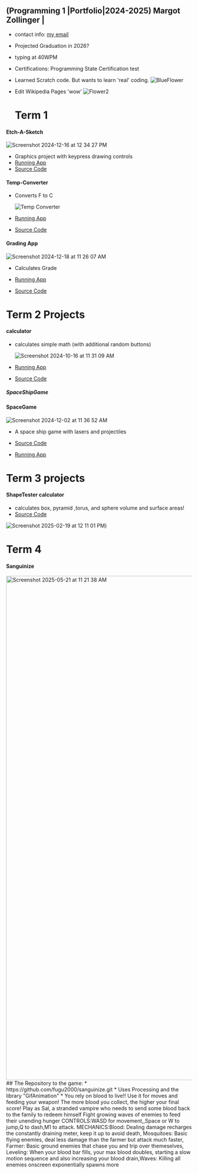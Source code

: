 ## (Programming 1 |Portfolio|2024-2025) Margot Zollinger | 
* contact info: [my email](elmargotzollinger@gmail.com) 
* Projected Graduation in 2026?
* typing at 40WPM
* Certifications: Programming State Certification test
* Learned Scratch code. But wants to learn 'real' coding. 
![BlueFlower](https://github.com/user-attachments/assets/e1f1f21a-8f2e-43c5-8350-92fee6b968f5)

* Edit Wikipedia Pages 'wow'
  ![Flower2](https://github.com/user-attachments/assets/a14c6e66-669e-43ab-b129-4ed8f847a324)
  

  # Term 1

#### Etch-A-Sketch

  ![Screenshot 2024-12-16 at 12 34 27 PM](https://github.com/user-attachments/assets/c0a1212d-b8f8-41c0-bfff-7267d8853f8a)

* Graphics project with keypress drawing controls 
* [Running App](https://github.com/Margot42/programmingportfolio2024a3/blob/main/src/Sketch.png?raw=true)
* [Source Code](https://github.com/Margot42/programmingportfolio2024a3/blob/main/src/EtchASketchSEP_18.pde)


#### Temp-Converter 
* Converts F to C
  
  ![Temp Converter](https://github.com/user-attachments/assets/bcf95ea0-b738-470a-87f1-79494309091f)

* [Running App](https://github.com/Margot42/programmingportfolio2024a3/blob/main/src/Temp%20Converter.png?raw=true)
* [Source Code](https://github.com/Margot42/programmingportfolio2024a3/blob/main/src/Temp_Converter/Temp_Converter.pde)

#### Grading App

![Screenshot 2024-12-18 at 11 26 07 AM](https://github.com/user-attachments/assets/7dfd7930-7457-4a65-b512-797eb311d0d9)


* Calculates Grade
* [Running App](https://github.com/user-attachments/files/18187404/gradingApp_Sept_13__2.zip)

* [Source Code](https://github.com/Margot42/programmingportfolio2024a3/tree/main/src/gradingApp_Sept_13__2)

# Term 2 Projects 


#### calculator
* calculates simple math (with additional random buttons)

  ![Screenshot 2024-10-16 at 11 31 09 AM](https://github.com/user-attachments/assets/c58b0234-458e-44bc-9969-57d01a7f5649)


* [Running App](https://github.com/Margot42/programmingportfolio2024a3/blob/main/calc.png?raw=true)

* [Source Code](https://github.com/Margot42/programmingportfolio2024a3/tree/main/Calculator%202)

##### SpaceShipGame


#### SpaceGame

![Screenshot 2024-12-02 at 11 36 52 AM](https://github.com/user-attachments/assets/c1a03927-4f98-4b06-bfc0-3a991ac466fd)

* A space ship game with lasers and projectiles
* [Source Code](https://github.com/Margot42/programmingportfolio2024a3/tree/main/src/term2/SpaceGameOG)

* [Running App](https://github.com/Margot42/programmingportfolio2024a3/tree/main/src/term2/SpaceGameOG)

# Term 3 projects 

#### ShapeTester calculator
* calculates box, pyramid ,torus, and sphere volume and surface areas!
* [Source Code](https://github.com/Margot42/programmingportfolio2024a3/tree/main/src/ShapeTester.java)

![Screenshot 2025-02-19 at 12 11 01 PM](https://github.com/user-attachments/assets/96aa7f51-d19e-4bdc-8fba-a5cc0d781c00))

  # Term 4
#### Sanguinize

  <img width="1368" alt="Screenshot 2025-05-21 at 11 21 38 AM" src="https://github.com/user-attachments/assets/a88c4abb-a7fb-40ea-8cfa-f3804f42433a" />
## The Repository to the game: 
* https://github.com/fugu2000/sanguinize.git
* Uses Processing and the library "GifAnimation"
* You rely on blood to live!! Use it for moves and feeding your weapon! The more blood you collect, the higher your final score! Play as Sal, a stranded vampire who needs to send some blood back to the family to redeem himself Fight growing waves of enemies to feed their unending hunger
CONTROLS:WASD for movement,,Space or W to jump,Q to dash,M1 to attack. MECHANICS:Blood: Dealing damage recharges the constantly draining meter, keep it up to avoid death, Mosquitoes: Basic flying enemies, deal less damage than the farmer but attack much faster, Farmer: Basic ground enemies that chase you and trip over themeselves, Leveling: When your blood bar fills, your max blood doubles, starting a slow motion sequence and also increasing your blood drain,Waves: Killing all enemies onscreen exponentially spawns more
  

